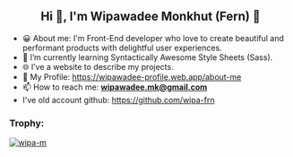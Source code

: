 <h2 align="center">Hi 👋, I'm Wipawadee Monkhut (Fern) 🌿 </h2>

- 😀 About me: I'm Front-End developer who love to create beautiful and performant products with delightful user experiences.
- 🌱 I’m currently learning Syntactically Awesome Style Sheets (Sass).
- 🌐 I’ve a website to describe my projects. 
- 🔗 My Profile: https://wipawadee-profile.web.app/about-me 
- 📫 How to reach me: **wipawadee.mk@gmail.com**
- I've old account github: https://github.com/wipa-frn 

<h3 align="left">Trophy:</h3>
<p align="left"> 
  <a href="https://github.com/ryo-ma/github-profile-trophy">
    <img src="https://github-profile-trophy.vercel.app/?username=wipa-m&theme=onedark&rank=SECRET,SSS,SS,S,AAA,AA,A,B" alt="wipa-m" />
  </a> 
</p>

